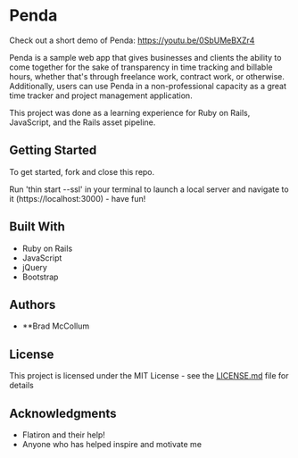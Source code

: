 # Penda

Check out a short demo of Penda: https://youtu.be/0SbUMeBXZr4  

Penda is a sample web app that gives businesses and clients the ability to come together for the sake of transparency in time tracking and billable hours, whether that's through freelance work, contract work, or otherwise. Additionally, users can use Penda in a non-professional capacity as a great time tracker and project management application. 

This project was done as a learning experience for Ruby on Rails, JavaScript, and the Rails asset pipeline.

## Getting Started

To get started, fork and close this repo.

Run 'thin start --ssl' in your terminal to launch a local server and navigate to it (https://localhost:3000) - have fun!

## Built With

* Ruby on Rails
* JavaScript
* jQuery
* Bootstrap

## Authors

* **Brad McCollum

## License

This project is licensed under the MIT License - see the [LICENSE.md](LICENSE.md) file for details

## Acknowledgments

* Flatiron and their help!
* Anyone who has helped inspire and motivate me
